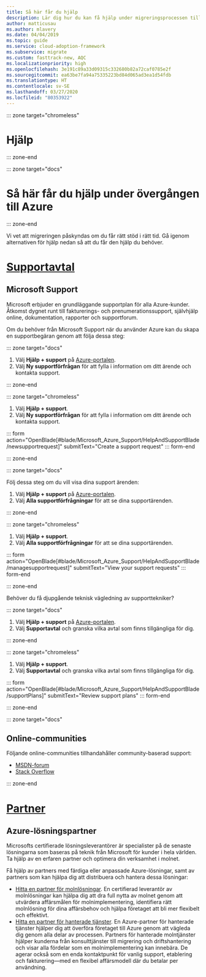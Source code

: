 ```yaml
---
title: Så här får du hjälp
description: Lär dig hur du kan få hjälp under migreringsprocessen till Azure. Rätt hjälp kan göra att migreringen utförs snabbare.
author: matticusau
ms.author: mlavery
ms.date: 04/04/2019
ms.topic: guide
ms.service: cloud-adoption-framework
ms.subservice: migrate
ms.custom: fasttrack-new, AQC
ms.localizationpriority: high
ms.openlocfilehash: 3e191c89a33d09315c332680b82a72caf0785e2f
ms.sourcegitcommit: ea63be7fa94a75335223bd84d065ad3ea1d54fdb
ms.translationtype: HT
ms.contentlocale: sv-SE
ms.lasthandoff: 03/27/2020
ms.locfileid: "80353922"
---
```

<!-- cSpell:ignore MSPs -->

::: zone target="chromeless"

# <a name="assistance"></a>Hjälp

::: zone-end

::: zone target="docs"

# <a name="obtain-assistance-during-your-journey-to-azure"></a>Så här får du hjälp under övergången till Azure

::: zone-end

Vi vet att migreringen påskyndas om du får rätt stöd i rätt tid. Gå igenom alternativen för hjälp nedan så att du får den hjälp du behöver.

# <a name="support-plans"></a>[Supportavtal](#tab/SupportPlans)

## <a name="microsoft-support"></a>Microsoft Support

Microsoft erbjuder en grundläggande supportplan för alla Azure-kunder. Åtkomst dygnet runt till fakturerings- och prenumerationssupport, självhjälp online, dokumentation, rapporter och supportforum.

Om du behöver från Microsoft Support när du använder Azure kan du skapa en supportbegäran genom att följa dessa steg:

::: zone target="docs"

1. Välj **Hjälp + support** på [Azure-portalen](https://portal.azure.com).
1. Välj **Ny supportförfrågan** för att fylla i information om ditt ärende och kontakta support.

::: zone-end

::: zone target="chromeless"

1. Välj **Hjälp + support**.
1. Välj **Ny supportförfrågan** för att fylla i information om ditt ärende och kontakta support.

::: form action="OpenBlade[#blade/Microsoft_Azure_Support/HelpAndSupportBlade/newsupportrequest]" submitText="Create a support request" ::: form-end

::: zone-end

::: zone target="docs"

Följ dessa steg om du vill visa dina support ärenden:

1. Välj **Hjälp + support** på [Azure-portalen](https://portal.azure.com).
1. Välj **Alla supportförfrågningar** för att se dina supportärenden.

::: zone-end

::: zone target="chromeless"

1. Välj **Hjälp + support**.
1. Välj **Alla supportförfrågningar** för att se dina supportärenden.

::: form action="OpenBlade[#blade/Microsoft_Azure_Support/HelpAndSupportBlade/managesupportrequest]" submitText="View your support requests" ::: form-end

::: zone-end

Behöver du få djupgående teknisk vägledning av supporttekniker?

::: zone target="docs"

1. Välj **Hjälp + support** på [Azure-portalen](https://portal.azure.com).
1. Välj **Supportavtal** och granska vilka avtal som finns tillgängliga för dig.

::: zone-end

::: zone target="chromeless"

1. Välj **Hjälp + support**.
1. Välj **Supportavtal** och granska vilka avtal som finns tillgängliga för dig.

::: form action="OpenBlade[#blade/Microsoft_Azure_Support/HelpAndSupportBlade/supportPlans]" submitText="Review support plans" ::: form-end

::: zone-end

::: zone target="docs"

## <a name="online-communities"></a>Online-communities

Följande online-communities tillhandahåller community-baserad support:

- [MSDN-forum](https://social.msdn.microsoft.com/Forums/home?forum=windowsazureplatform%2Cazuremarketplace%2Cwindowsazureplatformctp)
- [Stack Overflow](https://stackoverflow.com/questions/tagged/azure)

::: zone-end

# <a name="partners"></a>[Partner](#tab/Partners)

## <a name="azure-solutions-partner"></a>Azure-lösningspartner

Microsofts certifierade lösningsleverantörer är specialister på de senaste lösningarna som baseras på teknik från Microsoft för kunder i hela världen. Ta hjälp av en erfaren partner och optimera din verksamhet i molnet.

Få hjälp av partners med färdiga eller anpassade Azure-lösningar, samt av partners som kan hjälpa dig att distribuera och hantera dessa lösningar:

- [Hitta en partner för molnlösningar](https://www.microsoft.com/solution-providers/home). En certifierad leverantör av molnlösningar kan hjälpa dig att dra full nytta av molnet genom att utvärdera affärsmålen för molnimplementering, identifiera rätt molnlösning för dina affärsbehov och hjälpa företaget att bli mer flexibelt och effektivt.
- [Hitta en partner för hanterade tjänster](https://www.microsoft.com/solution-providers/search?cacheId=16a3b49b-fef2-449d-bdf0-628008114cca). En Azure-partner för hanterade tjänster hjälper dig att överföra företaget till Azure genom att vägleda dig genom alla delar av processen. Partners för hanterade molntjänster hjälper kunderna från konsulttjänster till migrering och driftshantering och visar alla fördelar som en molnimplementering kan innebära. De agerar också som en enda kontaktpunkt för vanlig support, etablering och fakturering&mdash;med en flexibel affärsmodell där du betalar per användning.

